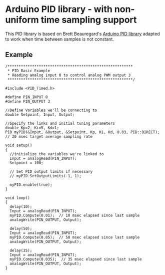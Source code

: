 # Arduino PID library - with non-uniform time sampling support

This PID library is based on Brett Beauregard's
[Arduino PID library](https://github.com/br3ttb/Arduino-PID-Library)
adapted to work when time between samples is not constant.

## Example
```
/********************************************************
 * PID Basic Example
 * Reading analog input 0 to control analog PWM output 3
 ********************************************************/

#include <PID_Timed.h>

#define PIN_INPUT 0
#define PIN_OUTPUT 3

//Define Variables we'll be connecting to
double Setpoint, Input, Output;

//Specify the links and initial tuning parameters
double Kp=2, Ki=5, Kd=1;
PID myPID(&Input, &Output, &Setpoint, Kp, Ki, Kd, 0.03, PID::DIRECT); // 30 msec target average sampling rate

void setup()
{
  //initialize the variables we're linked to
  Input = analogRead(PIN_INPUT);
  Setpoint = 100;

  // Set PID output limits if necessary
  // myPID.SetOutputLimits(-1, 1);
  
  myPID.enable(true);
}

void loop()
{
  delay(10);
  Input = analogRead(PIN_INPUT);
  myPID.Compute(0.01);  // 10 msec elapsed since last sample
  analogWrite(PIN_OUTPUT, Output);

  delay(50);
  Input = analogRead(PIN_INPUT);
  myPID.Compute(0.05);  // 50 msec elapsed since last sample
  analogWrite(PIN_OUTPUT, Output);

  delay(35);
  Input = analogRead(PIN_INPUT);
  myPID.Compute(0.035);  // 35 msec elapsed since last sample
  analogWrite(PIN_OUTPUT, Output);
}
```
